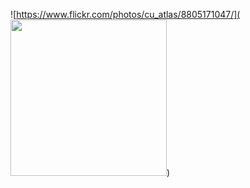 ![https://www.flickr.com/photos/cu_atlas/8805171047/](<img src="https://live.staticflickr.com/5323/8805171047_8094ae622c_b.jpg" width="250" />)